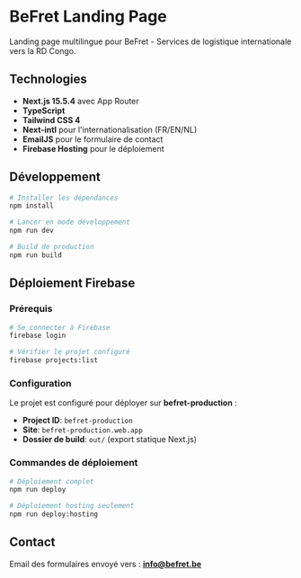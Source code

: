 # BeFret Landing Page

Landing page multilingue pour BeFret - Services de logistique internationale vers la RD Congo.

## Technologies

- **Next.js 15.5.4** avec App Router
- **TypeScript**
- **Tailwind CSS 4**
- **Next-intl** pour l'internationalisation (FR/EN/NL)
- **EmailJS** pour le formulaire de contact
- **Firebase Hosting** pour le déploiement

## Développement

```bash
# Installer les dépendances
npm install

# Lancer en mode développement
npm run dev

# Build de production
npm run build
```

## Déploiement Firebase

### Prérequis

```bash
# Se connecter à Firebase
firebase login

# Vérifier le projet configuré
firebase projects:list
```

### Configuration

Le projet est configuré pour déployer sur **befret-production** :

- **Project ID**: `befret-production`
- **Site**: `befret-production.web.app`
- **Dossier de build**: `out/` (export statique Next.js)

### Commandes de déploiement

```bash
# Déploiement complet
npm run deploy

# Déploiement hosting seulement
npm run deploy:hosting
```

## Contact

Email des formulaires envoyé vers : **info@befret.be**